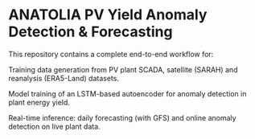 # ANATOLIA PV Yield Anomaly Detection & Forecasting

This repository contains a complete end-to-end workflow for:

Training data generation from PV plant SCADA, satellite (SARAH) and reanalysis (ERA5-Land) datasets.

Model training of an LSTM-based autoencoder for anomaly detection in plant energy yield.

Real-time inference: daily forecasting (with GFS) and online anomaly detection on live plant data.
